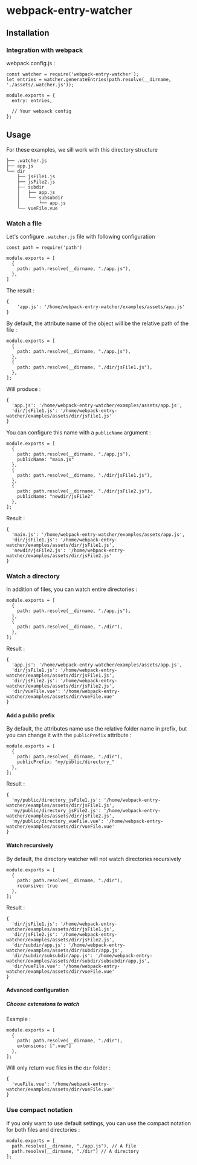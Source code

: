 # webpack-entry-watcher

## Installation
### Integration with webpack

webpack.config.js :

    const watcher = require('webpack-entry-watcher');
    let entries = watcher.generateEntries(path.resolve(__dirname, './assets/.watcher.js'));
    
    module.exports = {
      entry: entries,
      
      // Your webpack config
    };

## Usage

For these examples, we sill work with this directory structure

    ├── .watcher.js
    ├── app.js
    └── dir
        ├── jsFile1.js
        ├── jsFile2.js
        ├── subdir
        │   ├── app.js
        │   └── subsubdir
        │       └── app.js
        └── vueFile.vue

### Watch a file

Let's configure ```.watcher.js``` file with following configuration

    const path = require('path')
    
    module.exports = [
      {
        path: path.resolve(__dirname, "./app.js"),
      },
    ]

The result :

    { 
        'app.js': '/home/webpack-entry-watcher/examples/assets/app.js' 
    }

By default, the attribute name of the object will be the relative path of the file :

    module.exports = [
      {
        path: path.resolve(__dirname, "./app.js"),
      },
      {
        path: path.resolve(__dirname, "./dir/jsFile1.js"),
      },
    ];
    
Will produce :

    { 
      'app.js': '/home/webpack-entry-watcher/examples/assets/app.js',
      'dir/jsFile1.js': '/home/webpack-entry-watcher/examples/assets/dir/jsFile1.js' 
    }
    
You can configure this name with a ```publicName``` argument :

    module.exports = [
      {
        path: path.resolve(__dirname, "./app.js"),
        publicName: "main.js"
      },
      {
        path: path.resolve(__dirname, "./dir/jsFile1.js"),
      },
      {
        path: path.resolve(__dirname, "./dir/jsFile2.js"),
        publicName: "newdir/jsFile2"
      },
    ];
    
Result :

    { 
      'main.js': '/home/webpack-entry-watcher/examples/assets/app.js',
      'dir/jsFile1.js': '/home/webpack-entry-watcher/examples/assets/dir/jsFile1.js',
      'newdir/jsFile2.js': '/home/webpack-entry-watcher/examples/assets/dir/jsFile2.js' 
    }


### Watch a directory

In addition of files, you can watch entire directories :

    module.exports = [
      {
        path: path.resolve(__dirname, "./app.js"),
      },
      {
        path: path.resolve(__dirname, "./dir"),
      },
    ];
    
Result :

    { 
      'app.js': '/home/webpack-entry-watcher/examples/assets/app.js',
      'dir/jsFile1.js': '/home/webpack-entry-watcher/examples/assets/dir/jsFile1.js',
      'dir/jsFile2.js': '/home/webpack-entry-watcher/examples/assets/dir/jsFile2.js',
      'dir/vueFile.vue': '/home/webpack-entry-watcher/examples/assets/dir/vueFile.vue' 
    }

    
#### Add a public prefix
By default, the attributes name use the relative folder name in prefix, but you can change it with the `publicPrefix` attribute :

    module.exports = [
      {
        path: path.resolve(__dirname, "./dir"),
        publicPrefix: "my/public/directory_"
      },
    ];

Result :

    { 
      'my/public/directory_jsFile1.js': '/home/webpack-entry-watcher/examples/assets/dir/jsFile1.js',
      'my/public/directory_jsFile2.js': '/home/webpack-entry-watcher/examples/assets/dir/jsFile2.js',
      'my/public/directory_vueFile.vue': '/home/webpack-entry-watcher/examples/assets/dir/vueFile.vue' 
    }

#### Watch recursively

By default, the directory watcher will not watch directories recursively

    module.exports = [
      {
        path: path.resolve(__dirname, "./dir"),
        recursive: true
      },
    ];
    
Result :

    { 
      'dir/jsFile1.js': '/home/webpack-entry-watcher/examples/assets/dir/jsFile1.js',
      'dir/jsFile2.js': '/home/webpack-entry-watcher/examples/assets/dir/jsFile2.js',
      'dir/subdir/app.js': '/home/webpack-entry-watcher/examples/assets/dir/subdir/app.js',
      'dir/subdir/subsubdir/app.js': '/home/webpack-entry-watcher/examples/assets/dir/subdir/subsubdir/app.js',
      'dir/vueFile.vue': '/home/webpack-entry-watcher/examples/assets/dir/vueFile.vue' 
    }

#### Advanced configuration
##### Choose extensions to watch

Example : 

    module.exports = [
      {
        path: path.resolve(__dirname, "./dir"),
        extensions: [".vue"]
      },
    ];
    
Will only return vue files in the `dir` folder :

    { 
      'vueFile.vue': '/home/webpack-entry-watcher/examples/assets/dir/vueFile.vue' 
    }

### Use compact notation

If you only want to use default settings, you can use the compact notation for both files and directories :

    module.exports = [
      path.resolve(__dirname, "./app.js"), // A file
      path.resolve(__dirname, "./dir") // A directory
    ];